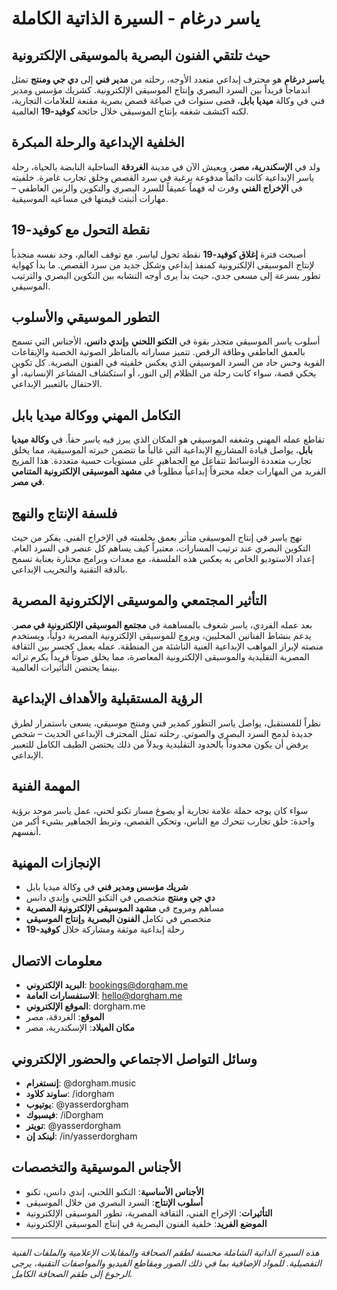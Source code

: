 # ياسر درغام - السيرة الذاتية الكاملة

## حيث تلتقي الفنون البصرية بالموسيقى الإلكترونية

**ياسر درغام** هو محترف إبداعي متعدد الأوجه، رحلته من **مدير فني** إلى **دي جي ومنتج** تمثل اندماجاً فريداً بين السرد البصري وإنتاج الموسيقى الإلكترونية. كشريك مؤسس ومدير فني في وكالة **ميديا بابل**، قضى سنوات في صياغة قصص بصرية مقنعة للعلامات التجارية، لكنه اكتشف شغفه بإنتاج الموسيقى خلال جائحة **كوفيد-19** العالمية.

## الخلفية الإبداعية والرحلة المبكرة

ولد في **الإسكندرية، مصر**، ويعيش الآن في مدينة **الغردقة** الساحلية النابضة بالحياة، رحلة ياسر الإبداعية كانت دائماً مدفوعة برغبة في سرد القصص وخلق تجارب غامرة. خلفيته في **الإخراج الفني** وفرت له فهماً عميقاً للسرد البصري والتكوين والرنين العاطفي – مهارات أثبتت قيمتها في مساعيه الموسيقية.

## نقطة التحول مع كوفيد-19

أصبحت فترة **إغلاق كوفيد-19** نقطة تحول لياسر. مع توقف العالم، وجد نفسه منجذباً لإنتاج الموسيقى الإلكترونية كمنفذ إبداعي وشكل جديد من سرد القصص. ما بدأ كهواية تطور بسرعة إلى مسعى جدي، حيث بدأ يرى أوجه التشابه بين التكوين البصري والترتيب الموسيقي.

## التطور الموسيقي والأسلوب

أسلوب ياسر الموسيقي متجذر بقوة في **التكنو اللحني** و**إندي دانس**، الأجناس التي تسمح بالعمق العاطفي وطاقة الرقص. تتميز مساراته بالمناظر الصوتية الخصبة والإيقاعات القوية وحس حاد من السرد الموسيقي الذي يعكس خلفيته في الفنون البصرية. كل تكوين يحكي قصة، سواء كانت رحلة من الظلام إلى النور، أو استكشاف المشاعر الإنسانية، أو الاحتفال بالتعبير الإبداعي.

## التكامل المهني ووكالة ميديا بابل

تقاطع عمله المهني وشغفه الموسيقي هو المكان الذي يبرز فيه ياسر حقاً. في **وكالة ميديا بابل**، يواصل قيادة المشاريع الإبداعية التي غالباً ما تتضمن خبرته الموسيقية، مما يخلق تجارب متعددة الوسائط تتفاعل مع الجماهير على مستويات حسية متعددة. هذا المزيج الفريد من المهارات جعله محترفاً إبداعياً مطلوباً في **مشهد الموسيقى الإلكترونية المتنامي في مصر**.

## فلسفة الإنتاج والنهج

نهج ياسر في إنتاج الموسيقى متأثر بعمق بخلفيته في الإخراج الفني. يفكر من حيث التكوين البصري عند ترتيب المسارات، معتبراً كيف يساهم كل عنصر في السرد العام. إعداد الاستوديو الخاص به يعكس هذه الفلسفة، مع معدات وبرامج مختارة بعناية تسمح بالدقة التقنية والتجريب الإبداعي.

## التأثير المجتمعي والموسيقى الإلكترونية المصرية

بعد عمله الفردي، ياسر شغوف بالمساهمة في **مجتمع الموسيقى الإلكترونية في مصر**. يدعم بنشاط الفنانين المحليين، ويروج للموسيقى الإلكترونية المصرية دولياً، ويستخدم منصته لإبراز المواهب الإبداعية الغنية الناشئة من المنطقة. عمله يعمل كجسر بين الثقافة المصرية التقليدية والموسيقى الإلكترونية المعاصرة، مما يخلق صوتاً فريداً يكرم تراثه بينما يحتضن التأثيرات العالمية.

## الرؤية المستقبلية والأهداف الإبداعية

نظراً للمستقبل، يواصل ياسر التطور كمدير فني ومنتج موسيقي، يسعى باستمرار لطرق جديدة لدمج السرد البصري والصوتي. رحلته تمثل المحترف الإبداعي الحديث – شخص يرفض أن يكون محدوداً بالحدود التقليدية وبدلاً من ذلك يحتضن الطيف الكامل للتعبير الإبداعي.

## المهمة الفنية

سواء كان يوجه حملة علامة تجارية أو يصوغ مسار تكنو لحني، عمل ياسر موحد برؤية واحدة: خلق تجارب تتحرك مع الناس، وتحكي القصص، وتربط الجماهير بشيء أكبر من أنفسهم.

## الإنجازات المهنية

- **شريك مؤسس ومدير فني** في وكالة ميديا بابل
- **دي جي ومنتج** متخصص في التكنو اللحني وإندي دانس
- مساهم ومروج في **مشهد الموسيقى الإلكترونية المصرية**
- متخصص في تكامل **الفنون البصرية** و**إنتاج الموسيقى**
- رحلة إبداعية موثقة ومشاركة خلال **كوفيد-19**

## معلومات الاتصال

- **البريد الإلكتروني**: bookings@dorgham.me
- **الاستفسارات العامة**: hello@dorgham.me
- **الموقع الإلكتروني**: dorgham.me
- **الموقع**: الغردقة، مصر
- **مكان الميلاد**: الإسكندرية، مصر

## وسائل التواصل الاجتماعي والحضور الإلكتروني

- **إنستغرام**: @dorgham.music
- **ساوند كلاود**: /idorgham
- **يوتيوب**: @yasserdorgham
- **فيسبوك**: /iDorgham
- **تويتر**: @yasserdorgham
- **لينكد إن**: /in/yasserdorgham

## الأجناس الموسيقية والتخصصات

- **الأجناس الأساسية**: التكنو اللحني، إندي دانس، تكنو
- **أسلوب الإنتاج**: السرد البصري من خلال الموسيقى
- **التأثيرات**: الإخراج الفني، الثقافة المصرية، تطور الموسيقى الإلكترونية
- **الموضع الفريد**: خلفية الفنون البصرية في إنتاج الموسيقى الإلكترونية

---

*هذه السيرة الذاتية الشاملة محسنة لطقم الصحافة والمقابلات الإعلامية والملفات الفنية التفصيلية. للمواد الإضافية بما في ذلك الصور ومقاطع الفيديو والمواصفات التقنية، يرجى الرجوع إلى طقم الصحافة الكامل.*
